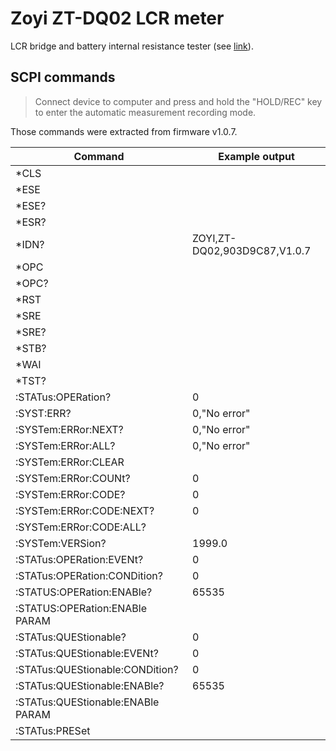 # Zoyi ZT-DQ02 LCR meter

LCR bridge and battery internal resistance tester (see [link](https://zotektools.com/products/zoyi-zt-dq02/)).

## SCPI commands

> Connect device to computer and press and hold the "HOLD/REC" key to enter the automatic measurement recording mode.

Those commands were extracted from firmware v1.0.7.

| Command | Example output |
| ---- | - |
| *CLS | |
| *ESE | |
| *ESE? | |
| *ESR? | |
| *IDN? | ZOYI,ZT-DQ02,903D9C87,V1.0.7 |
| *OPC | |
| *OPC? | |
| *RST | |
| *SRE | |
| *SRE? | |
| *STB? | |
| *WAI | |
| *TST? | |
| :STATus:OPERation? | 0 |
| :SYST:ERR?| 0,"No error" |
| :SYSTem:ERRor:NEXT? | 0,"No error" |
| :SYSTem:ERRor:ALL? | 0,"No error" |
| :SYSTem:ERRor:CLEAR | |
| :SYSTem:ERRor:COUNt? | 0 |
| :SYSTem:ERRor:CODE? | 0 |
| :SYSTem:ERRor:CODE:NEXT? | 0 |
| :SYSTem:ERRor:CODE:ALL? | |
| :SYSTem:VERSion? | 1999.0 |
| :STATus:OPERation:EVENt? | 0 |
| :STATus:OPERation:CONDition? | 0 |
| :STATUS:OPERation:ENABle? | 65535 |
| :STATUS:OPERation:ENABle PARAM |
| :STATus:QUEStionable? | 0 |
| :STATus:QUEStionable:EVENt? | 0 |
| :STATus:QUEStionable:CONDition? | 0 |
| :STATus:QUEStionable:ENABle? | 65535 |
| :STATus:QUEStionable:ENABle PARAM | |
| :STATus:PRESet | |